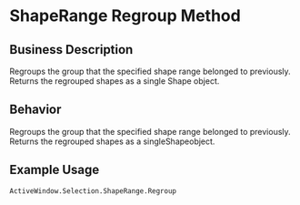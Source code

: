# ShapeRange Regroup Method

## Business Description
Regroups the group that the specified shape range belonged to previously. Returns the regrouped shapes as a single Shape object.

## Behavior
Regroups the group that the specified shape range belonged to previously. Returns the regrouped shapes as a singleShapeobject.

## Example Usage
```vba
ActiveWindow.Selection.ShapeRange.Regroup
```
